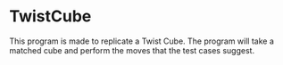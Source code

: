 # TwistCube 
This program is made to replicate a Twist Cube. The program will take a matched cube and perform the moves that the test cases suggest.

